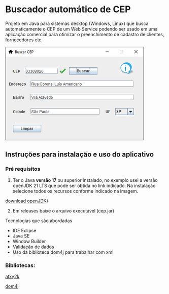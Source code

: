 # Buscador automático de CEP
Projeto em Java para sistemas desktop (Windows, Linux) que  busca automaticamente o CEP de um Web Service podendo ser usado em uma aplicação comercial para otimizar o preenchimento de cadastro de clientes, fornecedores etc.

![cep](https://github.com/professorjosedeassis/cep/blob/main/buscarCEP/src/img/buscarcep.png)

## Instruções para instalação e uso do aplicativo
### Pré requisitos
1) Ter o Java **versão 17** ou superior instalado, no exemplo usei a versão openJDK 21 LTS que pode ser obtida no link indicado. Na instalação selecione todos os recursos conforme indicado na imagem.

[download openJDK)](https://adoptium.net/)

2) Em releases baixe o arquivo executável (cep.jar) 

Tecnologias que são abordadas
- IDE Eclipse
- Java SE
- Window Builder
- Validação de dados
- Uso da biblioteca dom4j para trabalhar com xml

### Bibliotecas:
[atxy2k](http://atxy2k.github.io/RestrictedTextField/)

[dom4j](https://dom4j.github.io/)
